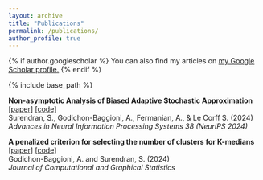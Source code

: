 ```yaml
---
layout: archive
title: "Publications"
permalink: /publications/
author_profile: true
---
```


{% if author.googlescholar %}
  You can also find my articles on <u><a href="{{author.googlescholar}}">my Google Scholar profile</a>.</u>
{% endif %}

{% include base_path %}


**Non-asymptotic Analysis of Biased Adaptive Stochastic Approximation** [[paper]](https://arxiv.org/pdf/2402.02857) [[code]](https://github.com/SobihanSurendran/Adaptive-SA)     
Surendran, S., Godichon-Baggioni, A., Fermanian, A., & Le Corff S. (2024)                                                            
*Advances in Neural Information Processing Systems 38 (NeurIPS 2024)* 

**A penalized criterion for selecting the number of clusters for K-medians** [[paper]](https://arxiv.org/pdf/2209.03597) [[code]](https://cran.r-project.org/web/packages/Kmedians/index.html)   <br>
Godichon-Baggioni, A. and Surendran, S. (2024) <br>
*Journal of Computational and Graphical Statistics*

